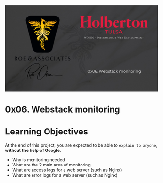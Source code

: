 ![0x06. Webstack monitoring](https://github.com/ronroeandassociates/assets/blob/master/images/0x06_webstack_monitoring.png)

# 0x06. Webstack monitoring

# Learning Objectives

At the end of this project, you are expected to be able to `explain to anyone`, **without the help of Google**:

- Why is monitoring needed
- What are the 2 main area of monitoring
- What are access logs for a web server (such as Nginx)
- What are error logs for a web server (such as Nginx)
